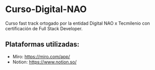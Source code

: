 # Curso-Digital-NAO
Curso fast track ortogado por la entidad Digital NAO x Tecmilenio con certificación de Full Stack Developer.

## Plataformas utilizadas:
- Miro: https://miro.com/app/
- Notion: https://www.notion.so/
